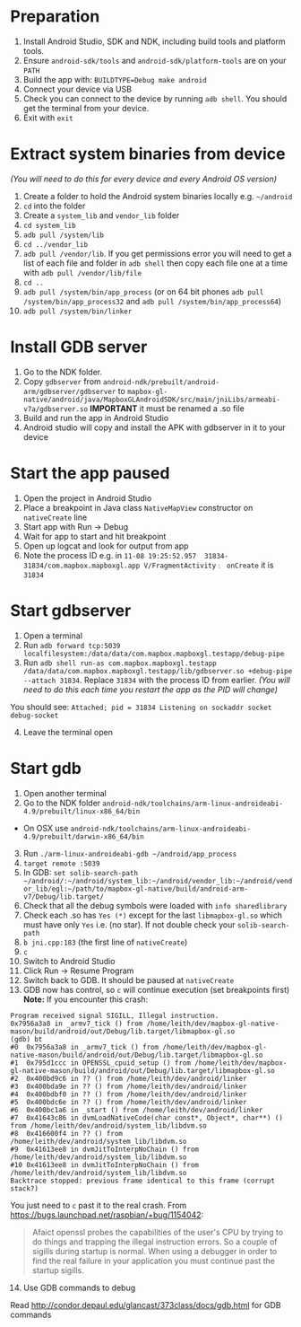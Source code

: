 # Preparation

1. Install Android Studio, SDK and NDK, including build tools and platform tools.
2. Ensure `android-sdk/tools` and `android-sdk/platform-tools` are on your `PATH`
2. Build the app with: `BUILDTYPE=Debug make android`
3. Connect your device via USB
4. Check you can connect to the device by running `adb shell`. You should get the terminal from your device.
5. Exit with `exit`

# Extract system binaries from device
_(You will need to do this for every device and every Android OS version)_

1. Create a folder to hold the Android system binaries locally e.g. `~/android`
2. `cd` into the folder
3. Create a `system_lib` and `vendor_lib` folder
4. `cd system_lib`
5. `adb pull /system/lib`
6. `cd ../vendor_lib`
7. `adb pull /vendor/lib`. If you get permissions error you will need to get a list of each file and folder in `adb shell` then copy each file one at a time with `adb pull /vendor/lib/file`
8. `cd ..`
9. `adb pull /system/bin/app_process` (or on 64 bit phones `adb pull /system/bin/app_process32` and `adb pull /system/bin/app_process64`)
9. `adb pull /system/bin/linker`

# Install GDB server

1. Go to the NDK folder.
2. Copy `gdbserver` from `android-ndk/prebuilt/android-arm/gdbserver/gdbserver` to `mapbox-gl-native/android/java/MapboxGLAndroidSDK/src/main/jniLibs/armeabi-v7a/gdbserver.so`
**IMPORTANT** it must be renamed a .so file
3. Build and run the app in Android Studio
4. Android studio will copy and install the APK with gdbserver in it to your device

# Start the app paused

1. Open the project in Android Studio
2. Place a breakpoint in Java class `NativeMapView` constructor on `nativeCreate` line
3. Start app with Run -> Debug
4. Wait for app to start and hit breakpoint
5. Open up logcat and look for output from app
6. Note the process ID e.g. in `11-08 19:25:52.957  31834-31834/com.mapbox.mapboxgl.app V/FragmentActivity﹕ onCreate` it is `31834`

# Start gdbserver

1. Open a terminal
2. Run `adb forward tcp:5039 localfilesystem:/data/data/com.mapbox.mapboxgl.testapp/debug-pipe`
3. Run `adb shell run-as com.mapbox.mapboxgl.testapp /data/data/com.mapbox.mapboxgl.testapp/lib/gdbserver.so +debug-pipe --attach 31834`. Replace `31834` with the process ID from earlier.
_(You will need to do this each time you restart the app as the PID will change)_

You should see:
`Attached; pid = 31834
Listening on sockaddr socket debug-socket`

4. Leave the terminal open

# Start gdb

1. Open another terminal
2. Go to the NDK folder `android-ndk/toolchains/arm-linux-androideabi-4.9/prebuilt/linux-x86_64/bin`
- On OSX use `android-ndk/toolchains/arm-linux-androideabi-4.9/prebuilt/darwin-x86_64/bin`
3. Run `./arm-linux-androideabi-gdb ~/android/app_process`
4. `target remote :5039`
5. In GDB: `set solib-search-path ~/android/:~/android/system_lib:~/android/vendor_lib:~/android/vendor_lib/egl:~/path/to/mapbox-gl-native/build/android-arm-v7/Debug/lib.target/`
6. Check that all the debug symbols were loaded with `info sharedlibrary`
7. Check each .so has `Yes (*)` except for the last `libmapbox-gl.so` which must have only `Yes` i.e. (no star). If not double check your `solib-search-path`
8. `b jni.cpp:183` (the first line of `nativeCreate`)
9. `c`
10. Switch to Android Studio
11. Click Run -> Resume Program
12. Switch back to GDB. It should be paused at `nativeCreate`
13. GDB now has control, so `c` will continue execution (set breakpoints first)
**Note:**
If you encounter this crash:
```
Program received signal SIGILL, Illegal instruction.
0x7956a3a8 in _armv7_tick () from /home/leith/dev/mapbox-gl-native-mason/build/android/out/Debug/lib.target/libmapbox-gl.so
(gdb) bt
#0  0x7956a3a8 in _armv7_tick () from /home/leith/dev/mapbox-gl-native-mason/build/android/out/Debug/lib.target/libmapbox-gl.so
#1  0x795d1ccc in OPENSSL_cpuid_setup () from /home/leith/dev/mapbox-gl-native-mason/build/android/out/Debug/lib.target/libmapbox-gl.so
#2  0x400bd9c6 in ?? () from /home/leith/dev/android/linker
#3  0x400bda9e in ?? () from /home/leith/dev/android/linker
#4  0x400bdbf0 in ?? () from /home/leith/dev/android/linker
#5  0x400bdc6e in ?? () from /home/leith/dev/android/linker
#6  0x400bc1a6 in _start () from /home/leith/dev/android/linker
#7  0x41643c86 in dvmLoadNativeCode(char const*, Object*, char**) () from /home/leith/dev/android/system_lib/libdvm.so
#8  0x416600f4 in ?? () from /home/leith/dev/android/system_lib/libdvm.so
#9  0x41613ee8 in dvmJitToInterpNoChain () from /home/leith/dev/android/system_lib/libdvm.so
#10 0x41613ee8 in dvmJitToInterpNoChain () from /home/leith/dev/android/system_lib/libdvm.so
Backtrace stopped: previous frame identical to this frame (corrupt stack?)
```
You just need to `c` past it to the real crash. From https://bugs.launchpad.net/raspbian/+bug/1154042:
> Afaict openssl probes the capabilities of the user's CPU by trying to do things and trapping the illegal instruction errors. So a couple of sigills during startup is normal. When using a debugger in order to find the real failure in your application you must continue past the startup sigills.
14. Use GDB commands to debug

Read http://condor.depaul.edu/glancast/373class/docs/gdb.html for GDB commands